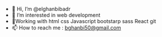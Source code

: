 - 👋 Hi, I’m @elghanbibadr
- 👀 I’m interested in web development
- 🌱Working with html css Javascript bootstarp sass React git
- 📫 How to reach me  : bghanbi50@gmail.com

<!---
elghanbibadr/elghanbibadr is a ✨ special ✨ repository because its `README.md` (this file) appears on your GitHub profile.
You can click the Preview link to take a look at your changes.
--->
